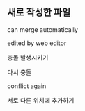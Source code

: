 ## 새로 작성한 파일

can merge automatically

edited by web editor

충돌 발생시키기

다시 충돌

conflict again

서로 다른 위치에 추가하기